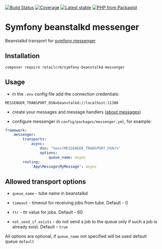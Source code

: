 [![Build Status](https://github.com/retailcrm/symfony-beanstalkd-messenger/workflows/ci/badge.svg)](https://github.com/retailcrm/symfony-beanstalkd-messenger/actions)
[![Coverage](https://img.shields.io/codecov/c/gh/retailcrm/symfony-beanstalkd-messenger/master.svg?logo=codecov)](https://codecov.io/gh/retailcrm/symfony-beanstalkd-messenger)
[![Latest stable](https://img.shields.io/packagist/v/retailcrm/symfony-beanstalkd-messenger.svg)](https://packagist.org/packages/retailcrm/symfony-beanstalkd-messenger)
[![PHP from Packagist](https://img.shields.io/packagist/php-v/retailcrm/symfony-beanstalkd-messenger.svg)](https://packagist.org/packages/retailcrm/symfony-beanstalkd-messenger)

# Symfony beanstalkd messenger
Beanstalkd transport for [symfony messenger](https://symfony.com/doc/current/messenger.html)

## Installation

`composer require retailcrm/symfony-beanstalkd-messenger`

## Usage

* in the `.env` config file add the connection credentials:

`MESSENGER_TRANSPORT_DSN=beanstalkd://localhost:11300`

* create your messages and message handlers ([about messages](https://symfony.com/doc/current/messenger.html#creating-a-message-handler))

* configure messenger in `config/packages/messenger.yml`, for example:

```yaml
framework:
    messenger:
        transports:
            async:
                dsn: "%env(MESSENGER_TRANSPORT_DSN)%"
                options:
                    queue_name: async
        routing:
            'App\Message\MyMessage': async
```

## Allowed transport options

* `queue_name` - tube name in beanstalkd

* `timeout` - timeout for receiving jobs from tube. Default - 0

* `ttr` - ttr value for jobs. Default - 60

* `not_send_if_exists` - do not send a job to the queue only if such a job is already exist. Default - `true`

All options are optional, if `queue_name` not specified will be used default queue `default`
